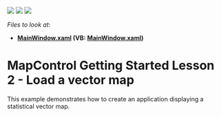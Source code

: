 <!-- default badges list -->
![](https://img.shields.io/endpoint?url=https://codecentral.devexpress.com/api/v1/VersionRange/128571925/21.1.5%2B)
[![](https://img.shields.io/badge/Open_in_DevExpress_Support_Center-FF7200?style=flat-square&logo=DevExpress&logoColor=white)](https://supportcenter.devexpress.com/ticket/details/T190755)
[![](https://img.shields.io/badge/📖_How_to_use_DevExpress_Examples-e9f6fc?style=flat-square)](https://docs.devexpress.com/GeneralInformation/403183)
<!-- default badges end -->
<!-- default file list -->
*Files to look at*:

* **[MainWindow.xaml](./CS/MapControl_Lesson2/MainWindow.xaml) (VB: [MainWindow.xaml](./VB/MapControl_Lesson2/MainWindow.xaml))**
<!-- default file list end -->
# MapControl Getting Started Lesson 2 - Load a vector map


This example demonstrates how to create an application displaying a statistical vector map.

<br/>


